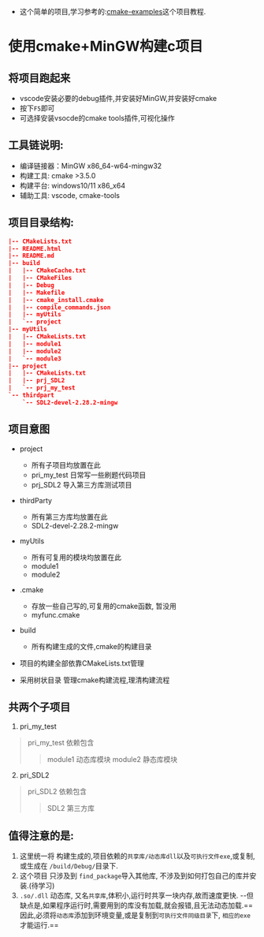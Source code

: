+ 这个简单的项目,学习参考的:[cmake-examples](https://github.com/ttroy50/cmake-examples/tree/master)这个项目教程.
 

# 使用cmake+MinGW构建c项目

## 将项目跑起来
+ vscode安装必要的debug插件,并安装好MinGW,并安装好cmake
+ 按下`F5`即可
+ 可选择安装vsocde的cmake tools插件,可视化操作


## 工具链说明:
+ 编译链接器：MinGW   x86_64-w64-mingw32
+ 构建工具:   cmake >3.5.0
+ 构建平台:   windows10/11 x86_x64
+ 辅助工具:   vscode, cmake-tools

## 项目目录结构:
```cmake
|-- CMakeLists.txt
|-- README.html
|-- README.md
|-- build
|   |-- CMakeCache.txt
|   |-- CMakeFiles
|   |-- Debug
|   |-- Makefile
|   |-- cmake_install.cmake
|   |-- compile_commands.json
|   |-- myUtils
|   `-- project
|-- myUtils
|   |-- CMakeLists.txt
|   |-- module1
|   |-- module2
|   `-- module3
|-- project
|   |-- CMakeLists.txt
|   |-- prj_SDL2
|   `-- prj_my_test
`-- thirdpart
    `-- SDL2-devel-2.28.2-mingw
```
## 项目意图
+ project 
    + 所有子项目均放置在此
    + pri_my_test 日常写一些刷题代码项目
    + prj_SDL2    导入第三方库测试项目
+ thirdParty
    + 所有第三方库均放置在此
    + SDL2-devel-2.28.2-mingw
+ myUtils
    + 所有可复用的模块均放置在此
    + module1
    + module2
+ .cmake
  + 存放一些自己写的,可复用的cmake函数, 暂没用
  + myfunc.cmake 
+ build
  + 所有构建生成的文件,cmake的构建目录

+ 项目的构建全部依靠CMakeLists.txt管理
+ 采用树状目录 管理cmake构建流程,理清构建流程

## 共两个子项目
1. pri_my_test
> pri_my_test 依赖包含
> >module1 动态库模块
> >module2 静态库模块

2. pri_SDL2 
> pri_SDL2 依赖包含
> > SDL2 第三方库


## 值得注意的是:
1. 这里统一将 构建生成的,项目依赖的`共享库/动态库dll`以及`可执行文件exe`,或复制,或生成在 `/build/Debug/`目录下.
2. 这个项目 只涉及到 `find_package`导入其他库, 不涉及到如何打包自己的库并安装.(待学习)
3. `.so/.dll` 动态库, 又名`共享库`,体积小,运行时共享一块内存,故而速度更快. --但缺点是,如果程序运行时,需要用到的库没有加载,就会报错,且无法动态加载.==因此,必须将`动态库`添加到环境变量,或是复制到`可执行文件同级目录`下, `相应的exe`才能运行.==
